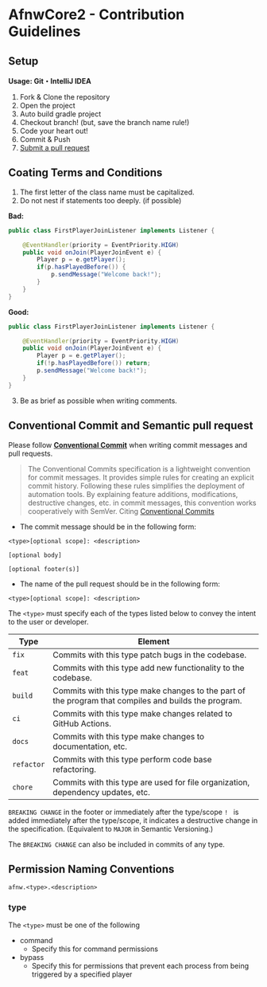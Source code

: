 # AfnwCore2 - Contribution Guidelines

## Setup

**Usage: Git・IntelliJ IDEA**

1. Fork & Clone the repository
2. Open the project
3. Auto build gradle project
4. Checkout branch! (but, save the branch name rule!)
5. Code your heart out!
6. Commit & Push
7. [Submit a pull request](https://github.com/AfnwTeam/AfnwCore2/compare)

## Coating Terms and Conditions

1. The first letter of the class name must be capitalized.
2. Do not nest if statements too deeply. (if possible)

**Bad:**

```java
public class FirstPlayerJoinListener implements Listener {

    @EventHandler(priority = EventPriority.HIGH)
    public void onJoin(PlayerJoinEvent e) {
        Player p = e.getPlayer();
        if(p.hasPlayedBefore()) {
            p.sendMessage("Welcome back!");
        }
    }
}
```

**Good:**

```java
public class FirstPlayerJoinListener implements Listener {

    @EventHandler(priority = EventPriority.HIGH)
    public void onJoin(PlayerJoinEvent e) {
        Player p = e.getPlayer();
        if(!p.hasPlayedBefore()) return;
        p.sendMessage("Welcome back!");
    }
}
```

3. Be as brief as possible when writing comments.

## Conventional Commit and Semantic pull request

Please follow [**Conventional Commit**](https://conventionalcommits.org/ja/) when writing commit messages and pull requests.

> The Conventional Commits specification is a lightweight convention for commit messages. It provides simple rules for creating an explicit commit history. Following these rules simplifies the deployment of automation tools. By explaining feature additions, modifications, destructive changes, etc. in commit messages, this convention works cooperatively with SemVer.
> Citing [Conventional Commits](https://conventionalcommits.org/ja/)

- The commit message should be in the following form:

```
<type>[optional scope]: <description>

[optional body]

[optional footer(s)]
```

- The name of the pull request should be in the following form:

```
<type>[optional scope]: <description>
```

The `<type>` must specify each of the types listed below to convey the intent to the user or developer.

| Type       | Element                                                                                              |
|------------|------------------------------------------------------------------------------------------------------|
| `fix`      | Commits with this type patch bugs in the codebase.                                                   | `fix` | `fix
| `feat`     | Commits with this type add new functionality to the codebase.                                        | `feat` | Commits with this type add new functionality to the codebase.
| `build`    | Commits with this type make changes to the part of the program that compiles and builds the program. | `build` | Commits with this type change the parts of the program that compile and build.
| `ci`       | Commits with this type make changes related to GitHub Actions.                                       | `ci` | Commits with this type make changes related to GitHub Actions.
| `docs`     | Commits with this type make changes to documentation, etc.                                           | `docs` | Commits with this type make changes to documents, etc.
| `refactor` | Commits with this type perform code base refactoring.                                                | `refactor` | Commits with this type perform code-based refactoring.
| `chore`    | Commits with this type are used for file organization, dependency updates, etc.                      | `chore` | Commits with this type do things like file cleanup, dependency updates, etc.

`BREAKING CHANGE` in the footer or immediately after the type/scope `! ` is added immediately after the type/scope, it indicates a destructive change in the specification. (Equivalent to `MAJOR` in Semantic Versioning.)

The `BREAKING CHANGE` can also be included in commits of any type.

## Permission Naming Conventions

`afnw.<type>.<description>`

### type

The `<type>` must be one of the following

- command
  - Specify this for command permissions
- bypass
  - Specify this for permissions that prevent each process from being triggered by a specified player
